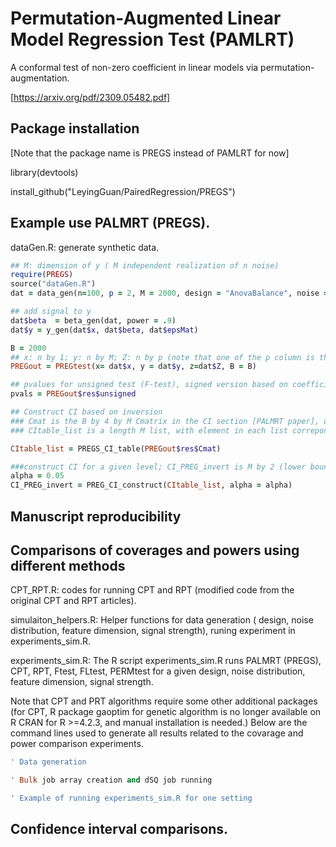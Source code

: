 # Permutation-Augmented Linear Model Regression Test (PAMLRT)
A conformal test of non-zero coefficient in linear models via permutation-augmentation.

[https://arxiv.org/pdf/2309.05482.pdf]



## Package installation

[Note that the package name is PREGS instead of PAMLRT for now]

library(devtools)

install_github("LeyingGuan/PairedRegression/PREGS")

## Example use PALMRT (PREGS).
dataGen.R: generate synthetic data.

```ruby
## M: dimension of y ( M independent realization of n noise)
require(PREGS)
source("dataGen.R")
dat = data_gen(n=100, p = 2, M = 2000, design = "AnovaBalance", noise = "gaussian",seed = 1)

## add signal to y
dat$beta  = beta_gen(dat, power = .9)
dat$y = y_gen(dat$x, dat$beta, dat$epsMat)

B = 2000
## x: n by 1; y: n by M; Z: n by p (note that one of the p column is the vector of 1's, so there are actually (p -1) covariates to be adjusted for).
PREGout = PREGtest(x= dat$x, y = dat$y, z=dat$Z, B = B)

## pvalues for unsigned test (F-test), signed version based on coefficients is also available, but the CI construction is not yet implemented
pvals = PREGout$res$unsigned

## Construct CI based on inversion
### Cmat is the B by 4 by M Cmatrix in the CI section [PALMRT paper], used for constructing CI for each reliazation of y[,l], l=1,...,M
### CItable_list is a length M list, with element in each list correponds to  CI-level lookup table for one (x, Z, y[,l]). The table contains many intermediate quantities as described in the paper.

CItable_list = PREGS_CI_table(PREGout$res$Cmat)

###construct CI for a given level; CI_PREG_invert is M by 2 (lower boundary, higher boundary)
alpha = 0.05
CI_PREG_invert = PREG_CI_construct(CItable_list, alpha = alpha) 

```

## Manuscript reproducibility

## Comparisons of coverages and powers using different methods

CPT_RPT.R: codes for running CPT and RPT (modified code from the original CPT and RPT articles).

simulaiton_helpers.R: Helper functions for data generation ( design, noise distribution, feature dimension, signal strength), runing experiment in experiments_sim.R.

experiments_sim.R: The R script experiments_sim.R runs PALMRT (PREGS), CPT, RPT, Ftest, FLtest, PERMtest for a given design, noise distribution, feature dimension, signal strength. 

Note that CPT and PRT algorithms require some other additional packages (for CPT, R package gaoptim for genetic algorithm is no longer available on R CRAN for R >=4.2.3, and manual installation is needed.) Below are the command lines used to generate all results related to the covarage and power comparison experiments.

```ruby
' Data generation

' Bulk job array creation and dSQ job running

' Example of running experiments_sim.R for one setting
```




## Confidence interval comparisons.

